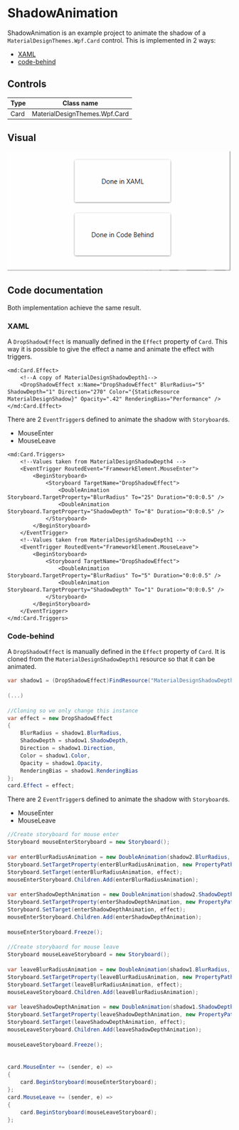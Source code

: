 ﻿# ShadowAnimation

ShadowAnimation is an example project to animate the shadow of a `MaterialDesignThemes.Wpf.Card` control.
This is implemented in 2 ways:
* [XAML](MainWindow.xaml)
* [code-behind](MainWindow.xaml.cs)

## Controls

|Type|Class name|
|----|----|
|Card|MaterialDesignThemes.Wpf.Card|

## Visual

![Animated GIF of project output](Assets/ShadowAnimation.gif)

## Code documentation

Both implementation achieve the same result.

### XAML

A `DropShadowEffect` is manually defined in the `Effect` property of `Card`. This way it is possible to give the effect a name and animate the effect with triggers.

```xaml
<md:Card.Effect>
    <!--A copy of MaterialDesignShadowDepth1-->
    <DropShadowEffect x:Name="DropShadowEffect" BlurRadius="5" ShadowDepth="1" Direction="270" Color="{StaticResource MaterialDesignShadow}" Opacity=".42" RenderingBias="Performance" />
</md:Card.Effect>
```

There are 2 `EventTrigger`s defined to animate the shadow with `Storyboard`s.
* MouseEnter
* MouseLeave

```xaml
<md:Card.Triggers>
    <!--Values taken from MaterialDesignShadowDepth4 -->
    <EventTrigger RoutedEvent="FrameworkElement.MouseEnter">
        <BeginStoryboard>
            <Storyboard TargetName="DropShadowEffect">
                <DoubleAnimation Storyboard.TargetProperty="BlurRadius" To="25" Duration="0:0:0.5" />
                <DoubleAnimation Storyboard.TargetProperty="ShadowDepth" To="8" Duration="0:0:0.5" />
            </Storyboard>
        </BeginStoryboard>
    </EventTrigger>
    <!--Values taken from MaterialDesignShadowDepth1 -->
    <EventTrigger RoutedEvent="FrameworkElement.MouseLeave">
        <BeginStoryboard>
            <Storyboard TargetName="DropShadowEffect">
                <DoubleAnimation Storyboard.TargetProperty="BlurRadius" To="5" Duration="0:0:0.5" />
                <DoubleAnimation Storyboard.TargetProperty="ShadowDepth" To="1" Duration="0:0:0.5" />
            </Storyboard>
        </BeginStoryboard>
    </EventTrigger>
</md:Card.Triggers>
```

### Code-behind

A `DropShadowEffect` is manually defined in the `Effect` property of `Card`. It is cloned from the `MaterialDesignShadowDepth1` resource so that it can be animated.

```csharp
var shadow1 = (DropShadowEffect)FindResource("MaterialDesignShadowDepth1");

(...)

//Cloning so we only change this instance
var effect = new DropShadowEffect
{
    BlurRadius = shadow1.BlurRadius,
    ShadowDepth = shadow1.ShadowDepth,
    Direction = shadow1.Direction,
    Color = shadow1.Color,
    Opacity = shadow1.Opacity,
    RenderingBias = shadow1.RenderingBias
};
card.Effect = effect;
```

There are 2 `EventTrigger`s defined to animate the shadow with `Storyboard`s.
* MouseEnter
* MouseLeave

```csharp
//Create storyboard for mouse enter
Storyboard mouseEnterStoryboard = new Storyboard();

var enterBlurRadiusAnimation = new DoubleAnimation(shadow2.BlurRadius, new Duration(TimeSpan.FromSeconds(0.5)));
Storyboard.SetTargetProperty(enterBlurRadiusAnimation, new PropertyPath(nameof(DropShadowEffect.BlurRadius)));
Storyboard.SetTarget(enterBlurRadiusAnimation, effect);
mouseEnterStoryboard.Children.Add(enterBlurRadiusAnimation);

var enterShadowDepthAnimation = new DoubleAnimation(shadow2.ShadowDepth, new Duration(TimeSpan.FromSeconds(0.5)));
Storyboard.SetTargetProperty(enterShadowDepthAnimation, new PropertyPath(nameof(DropShadowEffect.ShadowDepth)));
Storyboard.SetTarget(enterShadowDepthAnimation, effect);
mouseEnterStoryboard.Children.Add(enterShadowDepthAnimation);
            
mouseEnterStoryboard.Freeze();

//Create storybaord for mouse leave
Storyboard mouseLeaveStoryboard = new Storyboard();

var leaveBlurRadiusAnimation = new DoubleAnimation(shadow1.BlurRadius, new Duration(TimeSpan.FromSeconds(0.5)));
Storyboard.SetTargetProperty(leaveBlurRadiusAnimation, new PropertyPath(nameof(DropShadowEffect.BlurRadius)));
Storyboard.SetTarget(leaveBlurRadiusAnimation, effect);
mouseLeaveStoryboard.Children.Add(leaveBlurRadiusAnimation);

var leaveShadowDepthAnimation = new DoubleAnimation(shadow1.ShadowDepth, new Duration(TimeSpan.FromSeconds(0.5)));
Storyboard.SetTargetProperty(leaveShadowDepthAnimation, new PropertyPath(nameof(DropShadowEffect.ShadowDepth)));
Storyboard.SetTarget(leaveShadowDepthAnimation, effect);
mouseLeaveStoryboard.Children.Add(leaveShadowDepthAnimation);

mouseLeaveStoryboard.Freeze();


card.MouseEnter += (sender, e) =>
{
    card.BeginStoryboard(mouseEnterStoryboard);
};
card.MouseLeave += (sender, e) =>
{
    card.BeginStoryboard(mouseLeaveStoryboard);
};
```